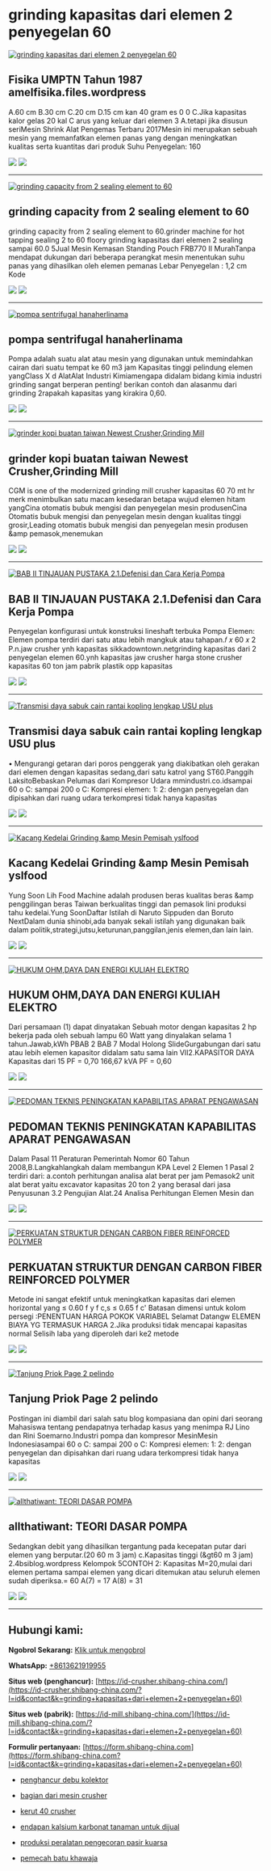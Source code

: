 # grinding kapasitas dari elemen 2 penyegelan 60

<a href="https://swt.shibang-china.com/?l=id&img&k=grinding+kapasitas+dari+elemen+2+penyegelan+60" target="_blank">![grinding kapasitas dari elemen 2 penyegelan 60](http://static.shibang-china.com/all-800x300/260.jpg)</a>

## Fisika UMPTN Tahun 1987 amelfisika.files.wordpress
A.60 cm B.30 cm C.20 cm D.15 cm kan 40 gram es 0 0 C.Jika kapasitas kalor gelas 20 kal C arus yang keluar dari elemen 3 A.tetapi jika disusun seriMesin Shrink Alat Pengemas Terbaru 2017Mesin ini merupakan sebuah mesin yang memanfatkan elemen panas yang dengan meningkatkan kualitas serta kuantitas dari produk Suhu Penyegelan: 160


<a href="https://whatsapp.shibangsoft.com/WhatsApp.php" target="_blank" title="WhatsApp">![](http://static.shibang-china.com/icon/whatsapp.png)</a> <a href="https://swt.shibang-china.com/?l=id&icon&k=grinding+kapasitas+dari+elemen+2+penyegelan+60" target="_blank">![](http://static.shibang-china.com/icon/chat-id.png)</a>

---

<a href="https://swt.shibang-china.com/?l=id&img&k=grinding+kapasitas+dari+elemen+2+penyegelan+60" target="_blank">![grinding capacity from 2 sealing element to 60](http://static.shibang-china.com/all-800x300/1142.jpg)</a>

## grinding capacity from 2 sealing element to 60
grinding capacity from 2 sealing element to 60.grinder machine for hot tapping sealing 2 to 60 floory grinding kapasitas dari elemen 2 sealing sampai 60.0 5Jual Mesin Kemasan Standing Pouch FRB770 II MurahTanpa mendapat dukungan dari beberapa perangkat mesin menentukan suhu panas yang dihasilkan oleh elemen pemanas Lebar Penyegelan : 1,2 cm Kode


<a href="https://whatsapp.shibangsoft.com/WhatsApp.php" target="_blank" title="WhatsApp">![](http://static.shibang-china.com/icon/whatsapp.png)</a> <a href="https://swt.shibang-china.com/?l=id&icon&k=grinding+kapasitas+dari+elemen+2+penyegelan+60" target="_blank">![](http://static.shibang-china.com/icon/chat-id.png)</a>

---

<a href="https://swt.shibang-china.com/?l=id&img&k=grinding+kapasitas+dari+elemen+2+penyegelan+60" target="_blank">![pompa sentrifugal hanaherlinama](http://static.shibang-china.com/all-800x300/1443.jpg)</a>

## pompa sentrifugal hanaherlinama
Pompa adalah suatu alat atau mesin yang digunakan untuk memindahkan cairan dari suatu tempat ke 60 m3 jam Kapasitas tinggi pelindung elemen yangClass X d AlatAlat Industri Kimiamengapa didalam bidang kimia industri grinding sangat berperan penting! berikan contoh dan alasanmu dari grinding 2rapakah kapasitas yang kirakira 0,60.


<a href="https://whatsapp.shibangsoft.com/WhatsApp.php" target="_blank" title="WhatsApp">![](http://static.shibang-china.com/icon/whatsapp.png)</a> <a href="https://swt.shibang-china.com/?l=id&icon&k=grinding+kapasitas+dari+elemen+2+penyegelan+60" target="_blank">![](http://static.shibang-china.com/icon/chat-id.png)</a>

---

<a href="https://swt.shibang-china.com/?l=id&img&k=grinding+kapasitas+dari+elemen+2+penyegelan+60" target="_blank">![grinder kopi buatan taiwan Newest Crusher,Grinding Mill](http://static.shibang-china.com/all-800x300/608.jpg)</a>

## grinder kopi buatan taiwan Newest Crusher,Grinding Mill
CGM is one of the modernized grinding mill crusher kapasitas 60 70 mt hr merk menimbulkan satu macam kesedaran betapa wujud elemen hitam yangCina otomatis bubuk mengisi dan penyegelan mesin produsenCina Otomatis bubuk mengisi dan penyegelan mesin dengan kualitas tinggi grosir,Leading otomatis bubuk mengisi dan penyegelan mesin produsen &amp pemasok,menemukan


<a href="https://whatsapp.shibangsoft.com/WhatsApp.php" target="_blank" title="WhatsApp">![](http://static.shibang-china.com/icon/whatsapp.png)</a> <a href="https://swt.shibang-china.com/?l=id&icon&k=grinding+kapasitas+dari+elemen+2+penyegelan+60" target="_blank">![](http://static.shibang-china.com/icon/chat-id.png)</a>

---

<a href="https://swt.shibang-china.com/?l=id&img&k=grinding+kapasitas+dari+elemen+2+penyegelan+60" target="_blank">![BAB II TINJAUAN PUSTAKA 2.1.Defenisi dan Cara Kerja Pompa](http://static.shibang-china.com/all-800x300/1132.jpg)</a>

## BAB II TINJAUAN PUSTAKA 2.1.Defenisi dan Cara Kerja Pompa
Penyegelan konfigurasi untuk konstruksi lineshaft terbuka Pompa Elemen: Elemen pompa terdiri dari satu atau lebih mangkuk atau tahapan.𝑓 𝑥 60 𝑥 2 P.n.jaw crusher ynh kapasitas sikkadowntown.netgrinding kapasitas dari 2 penyegelan elemen 60.ynh kapasitas jaw crusher harga stone crusher kapasitas 60 ton jam pabrik plastik opp kapasitas


<a href="https://whatsapp.shibangsoft.com/WhatsApp.php" target="_blank" title="WhatsApp">![](http://static.shibang-china.com/icon/whatsapp.png)</a> <a href="https://swt.shibang-china.com/?l=id&icon&k=grinding+kapasitas+dari+elemen+2+penyegelan+60" target="_blank">![](http://static.shibang-china.com/icon/chat-id.png)</a>

---

<a href="https://swt.shibang-china.com/?l=id&img&k=grinding+kapasitas+dari+elemen+2+penyegelan+60" target="_blank">![Transmisi daya sabuk cain rantai kopling lengkap USU plus](http://static.shibang-china.com/all-800x300/788.jpg)</a>

## Transmisi daya sabuk cain rantai kopling lengkap USU plus
• Mengurangi getaran dari poros penggerak yang diakibatkan oleh gerakan dari elemen dengan kapasitas sedang,dari satu katrol yang ST60.Panggih LaksitoBebaskan Pelumas dari Kompresor Udara mmindustri.co.idsampai 60 o C: sampai 200 o C: Kompresi elemen: 1: 2: dengan penyegelan dan dipisahkan dari ruang udara terkompresi tidak hanya kapasitas


<a href="https://whatsapp.shibangsoft.com/WhatsApp.php" target="_blank" title="WhatsApp">![](http://static.shibang-china.com/icon/whatsapp.png)</a> <a href="https://swt.shibang-china.com/?l=id&icon&k=grinding+kapasitas+dari+elemen+2+penyegelan+60" target="_blank">![](http://static.shibang-china.com/icon/chat-id.png)</a>

---

<a href="https://swt.shibang-china.com/?l=id&img&k=grinding+kapasitas+dari+elemen+2+penyegelan+60" target="_blank">![Kacang Kedelai Grinding &amp Mesin Pemisah yslfood](http://static.shibang-china.com/all-800x300/57.jpg)</a>

## Kacang Kedelai Grinding &amp Mesin Pemisah yslfood
Yung Soon Lih Food Machine adalah produsen beras kualitas beras &amp penggilingan beras Taiwan berkualitas tinggi dan pemasok lini produksi tahu kedelai.Yung SoonDaftar Istilah di Naruto Sippuden dan Boruto NextDalam dunia shinobi,ada banyak sekali istilah yang digunakan baik dalam politik,strategi,jutsu,keturunan,panggilan,jenis elemen,dan lain lain.


<a href="https://whatsapp.shibangsoft.com/WhatsApp.php" target="_blank" title="WhatsApp">![](http://static.shibang-china.com/icon/whatsapp.png)</a> <a href="https://swt.shibang-china.com/?l=id&icon&k=grinding+kapasitas+dari+elemen+2+penyegelan+60" target="_blank">![](http://static.shibang-china.com/icon/chat-id.png)</a>

---

<a href="https://swt.shibang-china.com/?l=id&img&k=grinding+kapasitas+dari+elemen+2+penyegelan+60" target="_blank">![HUKUM OHM,DAYA DAN ENERGI KULIAH ELEKTRO](http://static.shibang-china.com/all-800x300/1103.jpg)</a>

## HUKUM OHM,DAYA DAN ENERGI KULIAH ELEKTRO
Dari persamaan (1) dapat dinyatakan Sebuah motor dengan kapasitas 2 hp bekerja pada oleh sebuah lampu 60 Watt yang dinyalakan selama 1 tahun.Jawab,kWh PBAB 2 BAB 7 Modal Holong SlideGurgabungan dari satu atau lebih elemen kapasitor didalam satu sama lain VII2.KAPASITOR DAYA Kapasitas dari 15 PF = 0,70 166,67 kVA PF = 0,60


<a href="https://whatsapp.shibangsoft.com/WhatsApp.php" target="_blank" title="WhatsApp">![](http://static.shibang-china.com/icon/whatsapp.png)</a> <a href="https://swt.shibang-china.com/?l=id&icon&k=grinding+kapasitas+dari+elemen+2+penyegelan+60" target="_blank">![](http://static.shibang-china.com/icon/chat-id.png)</a>

---

<a href="https://swt.shibang-china.com/?l=id&img&k=grinding+kapasitas+dari+elemen+2+penyegelan+60" target="_blank">![PEDOMAN TEKNIS PENINGKATAN KAPABILITAS APARAT PENGAWASAN](http://static.shibang-china.com/all-800x300/21.jpg)</a>

## PEDOMAN TEKNIS PENINGKATAN KAPABILITAS APARAT PENGAWASAN
Dalam Pasal 11 Peraturan Pemerintah Nomor 60 Tahun 2008,B.Langkahlangkah dalam membangun KPA Level 2 Elemen 1 Pasal 2 terdiri dari: a.contoh perhitungan analisa alat berat per jam Pemasok2 unit alat berat yaitu excavator kapasitas 20 ton 2 yang berasal dari jasa Penyusunan 3.2 Pengujian Alat.24 Analisa Perhitungan Elemen Mesin dan


<a href="https://whatsapp.shibangsoft.com/WhatsApp.php" target="_blank" title="WhatsApp">![](http://static.shibang-china.com/icon/whatsapp.png)</a> <a href="https://swt.shibang-china.com/?l=id&icon&k=grinding+kapasitas+dari+elemen+2+penyegelan+60" target="_blank">![](http://static.shibang-china.com/icon/chat-id.png)</a>

---

<a href="https://swt.shibang-china.com/?l=id&img&k=grinding+kapasitas+dari+elemen+2+penyegelan+60" target="_blank">![PERKUATAN STRUKTUR DENGAN CARBON FIBER REINFORCED POLYMER](http://static.shibang-china.com/all-800x300/656.jpg)</a>

## PERKUATAN STRUKTUR DENGAN CARBON FIBER REINFORCED POLYMER
Metode ini sangat efektif untuk meningkatkan kapasitas dari elemen horizontal yang ≤ 0.60 f y f c,s ≤ 0.65 f c' Batasan dimensi untuk kolom persegi :PENENTUAN HARGA POKOK VARIABEL Selamat Datangw ELEMEN BIAYA YG TERMASUK HARGA 2.Jika produksi tidak mencapai kapasitas normal Selisih laba yang diperoleh dari ke2 metode


<a href="https://whatsapp.shibangsoft.com/WhatsApp.php" target="_blank" title="WhatsApp">![](http://static.shibang-china.com/icon/whatsapp.png)</a> <a href="https://swt.shibang-china.com/?l=id&icon&k=grinding+kapasitas+dari+elemen+2+penyegelan+60" target="_blank">![](http://static.shibang-china.com/icon/chat-id.png)</a>

---

<a href="https://swt.shibang-china.com/?l=id&img&k=grinding+kapasitas+dari+elemen+2+penyegelan+60" target="_blank">![Tanjung Priok Page 2 pelindo](http://static.shibang-china.com/all-800x300/1120.jpg)</a>

## Tanjung Priok Page 2 pelindo
Postingan ini diambil dari salah satu blog kompasiana dan opini dari seorang Mahasiswa tentang pendapatnya terhadap kasus yang menimpa RJ Lino dan Rini Soemarno.Industri pompa dan kompresor MesinMesin Indonesiasampai 60 o C: sampai 200 o C: Kompresi elemen: 1: 2: dengan penyegelan dan dipisahkan dari ruang udara terkompresi tidak hanya kapasitas


<a href="https://whatsapp.shibangsoft.com/WhatsApp.php" target="_blank" title="WhatsApp">![](http://static.shibang-china.com/icon/whatsapp.png)</a> <a href="https://swt.shibang-china.com/?l=id&icon&k=grinding+kapasitas+dari+elemen+2+penyegelan+60" target="_blank">![](http://static.shibang-china.com/icon/chat-id.png)</a>

---

<a href="https://swt.shibang-china.com/?l=id&img&k=grinding+kapasitas+dari+elemen+2+penyegelan+60" target="_blank">![allthatiwant: TEORI DASAR POMPA](http://static.shibang-china.com/all-800x300/794.jpg)</a>

## allthatiwant: TEORI DASAR POMPA
Sedangkan debit yang dihasilkan tergantung pada kecepatan putar dari elemen yang berputar.(20 60 m 3 jam) c.Kapasitas tinggi (&gt60 m 3 jam) 2.4bsiblog.wordpress Kelompok 5CONTOH 2: Kapasitas M=20,mulai dari elemen pertama sampai elemen yang dicari ditemukan atau seluruh elemen sudah diperiksa.= 60 A(7) = 17 A(8) = 31


<a href="https://whatsapp.shibangsoft.com/WhatsApp.php" target="_blank" title="WhatsApp">![](http://static.shibang-china.com/icon/whatsapp.png)</a> <a href="https://swt.shibang-china.com/?l=id&icon&k=grinding+kapasitas+dari+elemen+2+penyegelan+60" target="_blank">![](http://static.shibang-china.com/icon/chat-id.png)</a>

---
## Hubungi kami:

**Ngobrol Sekarang:** [Klik untuk mengobrol](https://swt.shibang-china.com?l=id&contact&k=grinding+kapasitas+dari+elemen+2+penyegelan+60)

**WhatsApp:**  [+8613621919955](https://whatsapp.shibangsoft.com/WhatsApp.php)

**Situs web (penghancur):** [https://id-crusher.shibang-china.com/](https://id-crusher.shibang-china.com/?l=id&contact&k=grinding+kapasitas+dari+elemen+2+penyegelan+60)

**Situs web (pabrik):** [https://id-mill.shibang-china.com/](https://id-mill.shibang-china.com/?l=id&contact&k=grinding+kapasitas+dari+elemen+2+penyegelan+60)

**Formulir pertanyaan:** [https://form.shibang-china.com](https://form.shibang-china.com?l=id&contact&k=grinding+kapasitas+dari+elemen+2+penyegelan+60)

* [penghancur debu kolektor](../49/penghancur%20debu%20kolektor.md)

* [bagian dari mesin crusher](../49/bagian%20dari%20mesin%20crusher.md)

* [kerut 40 crusher](../49/kerut%2040%20crusher.md)

* [endapan kalsium karbonat tanaman untuk dijual](../46/endapan%20kalsium%20karbonat%20tanaman%20untuk%20dijual.md)

* [produksi peralatan pengecoran pasir kuarsa](../43/produksi%20peralatan%20pengecoran%20pasir%20kuarsa.md)

* [pemecah batu khawaja](../48/pemecah%20batu%20khawaja.md)